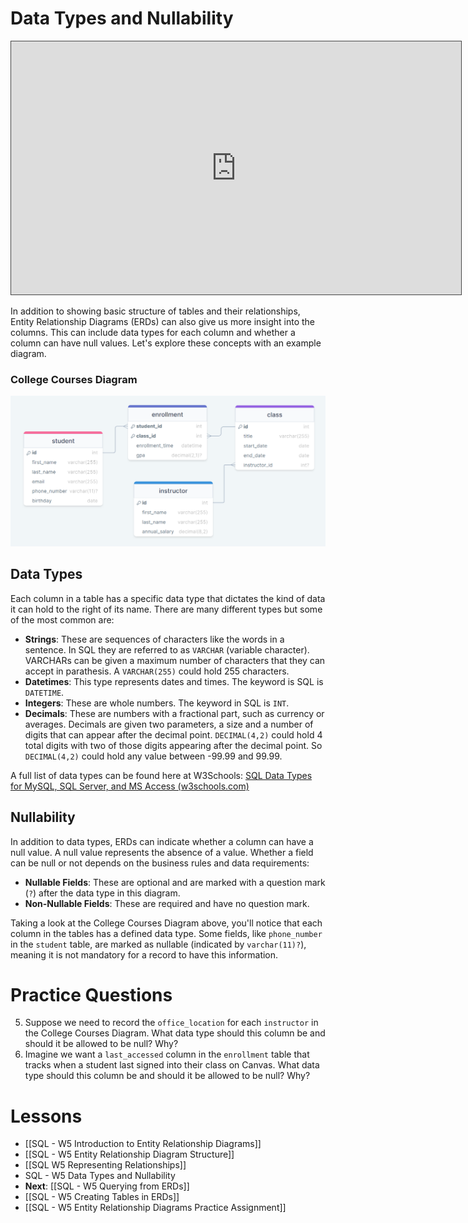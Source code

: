 # Data Types and Nullability

<iframe src="https://egator.hosted.panopto.com/Panopto/Pages/Embed.aspx?id=adeeea60-d527-4575-b612-b1160003d874&autoplay=false&offerviewer=true&showtitle=true&showbrand=true&captions=false&interactivity=all" height="405" width="720" style="border: 1px solid #464646;" allowfullscreen allow="autoplay" aria-label="Panopto Embedded Video Player"></iframe>

In addition to showing basic structure of tables and their relationships, Entity Relationship Diagrams (ERDs) can also give us more insight into the columns. This can include data types for each column and whether a column can have null values. Let's explore these concepts with an example diagram.

### College Courses Diagram
<img src="https://raw.githubusercontent.com/kellerflint/Class-Intro-SQL/hugo/content/SQL-Files/Images/college_courses_erd.png">


## Data Types

Each column in a table has a specific data type that dictates the kind of data it can hold to the right of its name. There are many different types but some of the most common are:

- **Strings**: These are sequences of characters like the words in a sentence. In SQL they are referred to as `VARCHAR` (variable character). VARCHARs can be given a maximum number of characters that they can accept in parathesis. A `VARCHAR(255)` could hold 255 characters.
- **Datetimes**: This type represents dates and times. The keyword is SQL is `DATETIME`.
- **Integers**: These are whole numbers. The keyword in SQL is `INT`.
- **Decimals**: These are numbers with a fractional part, such as currency or averages. Decimals are given two parameters, a size and a number of digits that can appear after the decimal point. `DECIMAL(4,2)` could hold 4 total digits with two of those digits appearing after the decimal point. So `DECIMAL(4,2)` could hold any value between -99.99 and 99.99.

A full list of data types can be found here at W3Schools: [SQL Data Types for MySQL, SQL Server, and MS Access (w3schools.com)](https://www.w3schools.com/sql/sql_datatypes.asp)

## Nullability

In addition to data types, ERDs can indicate whether a column can have a null value. A null value represents the absence of a value. Whether a field can be null or not depends on the business rules and data requirements:

- **Nullable Fields**: These are optional and are marked with a question mark (`?`) after the data type in this diagram.
- **Non-Nullable Fields**: These are required and have no question mark.

Taking a look at the College Courses Diagram above, you'll notice that each column in the tables has a defined data type. Some fields, like `phone_number` in the `student` table, are marked as nullable (indicated by `varchar(11)?`), meaning it is not mandatory for a record to have this information.

# Practice Questions

5. Suppose we need to record the `office_location` for each `instructor` in the College Courses Diagram. What data type should this column be and should it be allowed to be null? Why?
6. Imagine we want a `last_accessed` column  in the `enrollment` table that tracks when a student last signed into their class on Canvas. What data type should this column be and should it be allowed to be null? Why?
# Lessons
- [[SQL - W5 Introduction to Entity Relationship Diagrams]]
- [[SQL - W5 Entity Relationship Diagram Structure]]
- [[SQL W5 Representing Relationships]]
- SQL - W5 Data Types and Nullability
- **Next**: [[SQL - W5 Querying from ERDs]]
- [[SQL - W5 Creating Tables in ERDs]]
- [[SQL - W5 Entity Relationship Diagrams Practice Assignment]]